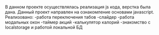 В данном проекте осуществлялась реализация js кода, верстка была дана.
Данный проект направлен на ознакомление основами javascript.
Реализовано: 
  -работа переключения табов
  -слайдер
  -работа модальных окон
  -таймер акций
  -калькулятор калорий
  -знакомство с localstorage и работой локальной БД
